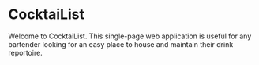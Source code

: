 # CocktaiList

Welcome to CocktaiList. This single-page web application is useful for any bartender looking 
for an easy place to house and maintain their drink reportoire.  
